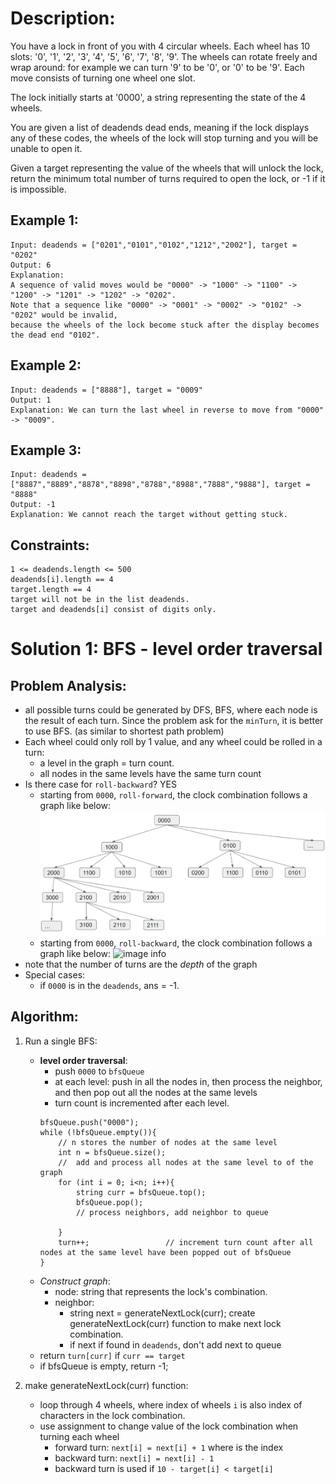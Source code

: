 # Description:
You have a lock in front of you with 4 circular wheels. Each wheel has 10 slots: '0', '1', '2', '3', '4', '5', '6', '7', '8', '9'. The wheels can rotate freely and wrap around: for example we can turn '9' to be '0', or '0' to be '9'. Each move consists of turning one wheel one slot.

The lock initially starts at '0000', a string representing the state of the 4 wheels.

You are given a list of deadends dead ends, meaning if the lock displays any of these codes, the wheels of the lock will stop turning and you will be unable to open it.

Given a target representing the value of the wheels that will unlock the lock, return the minimum total number of turns required to open the lock, or -1 if it is impossible.

## Example 1:
```
Input: deadends = ["0201","0101","0102","1212","2002"], target = "0202"
Output: 6
Explanation: 
A sequence of valid moves would be "0000" -> "1000" -> "1100" -> "1200" -> "1201" -> "1202" -> "0202".
Note that a sequence like "0000" -> "0001" -> "0002" -> "0102" -> "0202" would be invalid,
because the wheels of the lock become stuck after the display becomes the dead end "0102".
```

## Example 2:
```
Input: deadends = ["8888"], target = "0009"
Output: 1
Explanation: We can turn the last wheel in reverse to move from "0000" -> "0009".
```

## Example 3:
```
Input: deadends = ["8887","8889","8878","8898","8788","8988","7888","9888"], target = "8888"
Output: -1
Explanation: We cannot reach the target without getting stuck.
``` 

## Constraints:
```
1 <= deadends.length <= 500
deadends[i].length == 4
target.length == 4
target will not be in the list deadends.
target and deadends[i] consist of digits only.
```

# Solution 1: BFS - level order traversal
## Problem Analysis:

* all possible turns could be generated by DFS, BFS, where each node is the result of each turn. Since the problem ask for the `minTurn`, it is better to use BFS. (as similar to shortest path problem)
* Each wheel could only roll by 1 value, and any wheel could be rolled in a turn: 
    * a level in the graph = turn count.
    * all nodes in the same levels have the same turn count
* Is there case for `roll-backward`? YES
    * starting from `0000`, `roll-forward`, the clock combination follows a graph like below: ![image info](./1.png)
    * starting from `0000`, `roll-backward`, the clock combination follows a graph like below: ![image info](./2.png)
* note that the number of turns are the *depth* of the graph
* Special cases: 
    * if `0000` is in the `deadends`, ans = -1.
## Algorithm:
1. Run a single BFS:
    * **level order traversal**: 
        * push `0000` to `bfsQueue`
        * at each level: push in all the nodes in, then process the neighbor, and then pop out all the nodes at the same levels 
        * turn count is incremented after each level.
        ```
        bfsQueue.push("0000");
        while (!bfsQueue.empty()){
            // n stores the number of nodes at the same level
            int n = bfsQueue.size();
            //  add and process all nodes at the same level to of the graph
            for (int i = 0; i<n; i++){
                string curr = bfsQueue.top();
                bfsQueue.pop();
                // process neighbors, add neighbor to queue
                
            }
            turn++;                 // increment turn count after all nodes at the same level have been popped out of bfsQueue           
        }
        ```
    * *Construct graph*:
        * node: string that represents the lock's combination. 
        * neighbor: 
            * string next = generateNextLock(curr);  create generateNextLock(curr) function to make next lock combination.
            * if next if found in `deadends`, don't add next to queue
    * return `turn[curr]` if `curr == target`
    * if bfsQueue is empty, return -1; 
    
1. make generateNextLock(curr) function:
    * loop through 4 wheels, where index of wheels `i` is also index of characters in the lock combination.
    * use assignment to change value of the lock combination when turning each wheel
        * forward turn: `next[i] = next[i] + 1` where is the index   
        * backward turn: `next[i] = next[i] - 1`
        * backward turn is used if `10 - target[i] < target[i]`     
    
